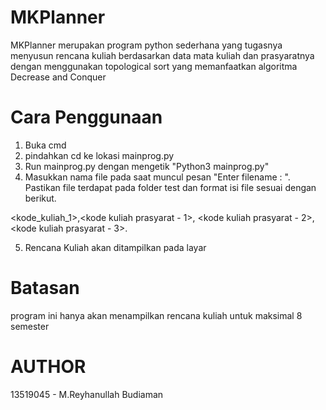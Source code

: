 # MKPlanner
MKPlanner merupakan program python sederhana yang tugasnya menyusun rencana kuliah berdasarkan data mata kuliah dan prasyaratnya dengan menggunakan topological sort yang memanfaatkan algoritma Decrease and Conquer

# Cara Penggunaan
1. Buka cmd
2. pindahkan cd ke lokasi mainprog.py
3. Run mainprog.py dengan mengetik "Python3 mainprog.py"
4. Masukkan nama file pada saat muncul pesan "Enter filename : ". Pastikan file terdapat pada folder test dan format isi file sesuai dengan berikut.

 <kode_kuliah_1>,<kode kuliah prasyarat - 1>, <kode kuliah prasyarat - 2>, <kode kuliah prasyarat - 3>.

5. Rencana Kuliah akan ditampilkan pada layar

# Batasan 
program ini hanya akan menampilkan rencana kuliah untuk maksimal 8 semester

# AUTHOR
13519045 - M.Reyhanullah Budiaman
